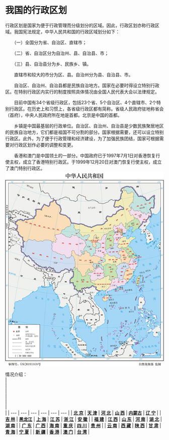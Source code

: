 # 我国的行政区划  
  
行政区划是国家为便于行政管理而分级划分的区域。因此，行政区划亦称行政区域。我国宪法规定，中华人民共和国的行政区域划分如下：

　　（一）全国分为省、自治区、直辖市；

　　（二）省、自治区分为自治州、县、自治县、市；

　　（三）县、自治县分为乡、民族乡、镇。

　　直辖市和较大的市分为区、县。自治州分为县、自治县、市。

　　自治区、自治州、自治县都是民族自治地方。国家在必要时得设立特别行政区。在特别行政区内实行的制度按照具体情况由全国人民代表大会以法律规定。

　　目前中国有34个省级行政区，包括23个省、5个自治区、4个直辖市、2个特别行政区。在历史上和习惯上，各省级行政区都有简称。省级人民政府驻地称省会（首府），中央人民政府所在地是首都。北京是中国的首都。

　　乡镇是中国最基层的行政单位。自治区、自治州、自治县是少数民族聚居地区的民族自治地方，它们都是祖国不可分割的部分。国家根据需要，还可以设立特别行政区。此外，为了便于行政管理和经济建设，为了加强民族团结，国家可根据需要对行政区划作必要的调整和变更。

　　香港和澳门是中国领土的一部分。中国政府已于1997年7月1日对香港恢复行使主权，成立了香港特别行政区。于1999年12月20日对澳门恢复行使主权，成立了澳门特别行政区。  
![](https://raw.githubusercontent.com/szqq0512/Pic/main/img/202201212025815.jpg)  

情况介绍：  
| <br> | <br> | <br> | <br> | <br> | <br> |
| --- | --- | --- | --- | --- | --- |
| **[北 京](http://www.gov.cn/guoqing/2019-02/13/content_5365370.htm)** | **[天 津](http://www.gov.cn/guoqing/2019-02/13/content_5365357.htm)** | **[河 北](http://www.gov.cn/guoqing/2019-02/13/content_5365342.htm)** | **[山 西](http://www.gov.cn/guoqing/2019-02/13/content_5365326.htm)** | **[内蒙古](http://www.gov.cn/guoqing/2019-02/13/content_5365322.htm)** | **[辽 宁](http://www.gov.cn/guoqing/2019-02/13/content_5365319.htm)** |
| **[吉 林](http://www.gov.cn/guoqing/2019-02/13/content_5365314.htm)** | **[黑龙江](http://www.gov.cn/guoqing/2019-02/13/content_5365311.htm)** | **[上 海](http://www.gov.cn/guoqing/2019-02/13/content_5365290.htm)** | **[江 苏](http://www.gov.cn/guoqing/2019-02/13/content_5365286.htm)** | **[浙 江](http://www.gov.cn/guoqing/2019-02/13/content_5365255.htm)** | **[安 徽](http://www.gov.cn/guoqing/2019-02/13/content_5365243.htm)** |
| **[福 建](http://www.gov.cn/guoqing/2019-01/31/content_5362798.htm)** | **[江 西](http://www.gov.cn/guoqing/2019-01/31/content_5362793.htm)** | **[山 东](http://www.gov.cn/guoqing/2019-01/30/content_5362414.htm)** | **[河 南](http://www.gov.cn/guoqing/2019-01/30/content_5362378.htm)** | **[湖 北](http://www.gov.cn/guoqing/2019-01/28/content_5361765.htm)** | **[湖 南](http://www.gov.cn/guoqing/2019-01/28/content_5361715.htm)** |
| **[广 东](http://www.gov.cn/guoqing/2019-01/28/content_5361692.htm)** | **[广 西](http://www.gov.cn/guoqing/2019-01/28/content_5361677.htm)** | **[海 南](http://www.gov.cn/guoqing/2019-01/17/content_5358572.htm)** | **[重 庆](http://www.gov.cn/guoqing/2019-01/17/content_5358561.htm)** | **[四 川](http://www.gov.cn/guoqing/2019-01/17/content_5358556.htm)** | **[贵 州](http://www.gov.cn/guoqing/2019-01/17/content_5358538.htm)** |
| **[云 南](http://www.gov.cn/guoqing/2019-01/17/content_5358516.htm)** | **[西 藏](http://www.gov.cn/guoqing/2019-01/17/content_5358509.htm)** | **[陕 西](http://www.gov.cn/guoqing/2019-01/16/content_5358355.htm)** | **[甘 肃](http://www.gov.cn/guoqing/2019-01/16/content_5358344.htm)** | **[青 海](http://www.gov.cn/guoqing/2019-01/16/content_5358326.htm)** | **[宁 夏](http://www.gov.cn/guoqing/2019-01/16/content_5358320.htm)** |
| **[新 疆](http://www.gov.cn/guoqing/2019-01/16/content_5358293.htm)** | **[香 港](https://www.gov.hk/tc/residents/)** | **[澳 门](https://www.gov.mo/zh-hant/)** | **[台 湾](http://www.gov.cn/guoqing/2020-07/28/content_5530577.htm)** |